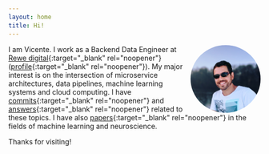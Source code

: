 ```yaml
---
layout: home
title: Hi!
---
```


<img align="right" src="foto.jpg" width="140" style="border-radius:50%;margin-left:10px">

I am Vicente. I work as a Backend Data Engineer at
[Rewe digital](https://www.rewe-digital.com/){:target="\_blank" rel="noopener"}
([profile](https://www.linkedin.com/in/vreyespue/){:target="\_blank" rel="noopener"}).
My&nbsp;major interest is on the intersection of microservice architectures, 
data pipelines, machine learning systems and cloud computing.
I&nbsp;have
[commits](https://github.com/vreyespue){:target="\_blank" rel="noopener"} and
[answers](https://stackoverflow.com/users/6261650){:target="\_blank" rel="noopener"}
related to these topics. I have also
[papers](https://scholar.google.de/citations?user=XnVpRFkAAAAJ){:target="\_blank" rel="noopener"}
in the fields of machine learning and neuroscience.

Thanks for visiting!
